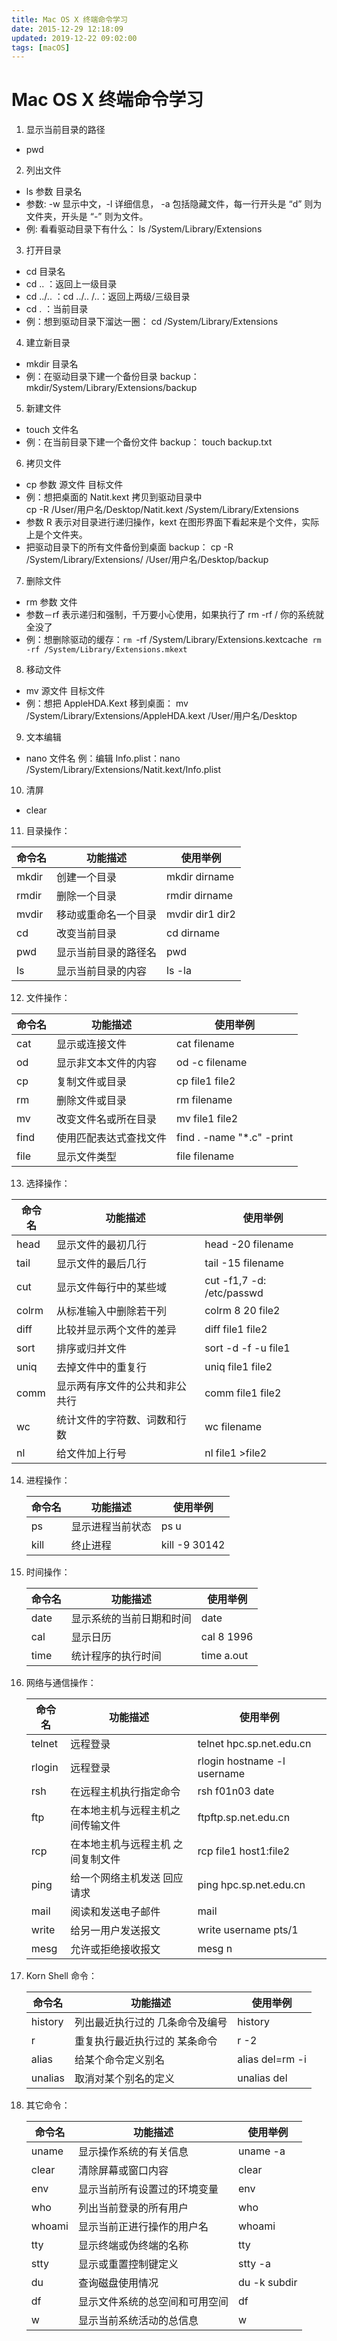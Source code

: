 ```yaml
---
title: Mac OS X 终端命令学习
date: 2015-12-29 12:18:09
updated: 2019-12-22 09:02:00
tags: [macOS]
---
```


# Mac OS X 终端命令学习

1. 显示当前目录的路径

- pwd
<!--more-->

2. 列出文件

- ls 参数 目录名
- 参数: -w 显示中文，-l 详细信息， -a 包括隐藏文件，每一行开头是 “d” 则为文件夹，开头是 “-” 则为文件。
- 例: 看看驱动目录下有什么：
  ls /System/Library/Extensions

3. 打开目录

- cd 目录名
- cd .. ：返回上一级目录
- cd ../.. ：cd ../.. /..：返回上两级/三级目录
- cd . ：当前目录
- 例：想到驱动目录下溜达一圈：
  cd /System/Library/Extensions

4. 建立新目录

- mkdir 目录名
- 例：在驱动目录下建一个备份目录
  backup：mkdir/System/Library/Extensions/backup

5. 新建文件

- touch 文件名
- 例：在当前目录下建一个备份文件 backup：
  touch backup.txt

6. 拷贝文件

- cp 参数 源文件 目标文件
- 例：想把桌面的 Natit.kext 拷贝到驱动目录中  
   cp -R /User/用户名/Desktop/Natit.kext /System/Library/Extensions
- 参数 R 表示对目录进行递归操作，kext 在图形界面下看起来是个文件，实际上是个文件夹。
- 把驱动目录下的所有文件备份到桌面 backup：
  cp -R /System/Library/Extensions/ /User/用户名/Desktop/backup

7. 删除文件

- rm 参数 文件
- 参数－rf 表示递归和强制，千万要小心使用，如果执行了 rm -rf / 你的系统就全没了
- 例：想删除驱动的缓存：`rm `-rf /System/Library/Extensions.kextcache` rm -rf /System/Library/Extensions.mkext`

8. 移动文件

- mv 源文件 目标文件
- 例：想把 AppleHDA.Kext 移到桌面：
  mv /System/Library/Extensions/AppleHDA.kext /User/用户名/Desktop

9. 文本编辑

- nano 文件名
  例：编辑 Info.plist：nano /System/Library/Extensions/Natit.kext/Info.plist

10. 清屏

- clear

11. 目录操作：

| 命令名 | 功能描述             | 使用举例        |
| ------ | -------------------- | --------------- |
| mkdir  | 创建一个目录         | mkdir dirname   |
| rmdir  | 删除一个目录         | rmdir dirname   |
| mvdir  | 移动或重命名一个目录 | mvdir dir1 dir2 |
| cd     | 改变当前目录         | cd dirname      |
| pwd    | 显示当前目录的路径名 | pwd             |
| ls     | 显示当前目录的内容   | ls -la          |

12. 文件操作：

| 命令名 | 功能描述               | 使用举例                   |
| ------ | ---------------------- | -------------------------- |
| cat    | 显示或连接文件         | cat filename               |
| od     | 显示非文本文件的内容   | od -c filename             |
| cp     | 复制文件或目录         | cp file1 file2             |
| rm     | 删除文件或目录         | rm filename                |
| mv     | 改变文件名或所在目录   | mv file1 file2             |
| find   | 使用匹配表达式查找文件 | find . -name "\*.c" -print |
| file   | 显示文件类型           | file filename              |

13. 选择操作：

| 命令名 | 功能描述                       | 使用举例                  |
| ------ | ------------------------------ | ------------------------- |
| head   | 显示文件的最初几行             | head -20 filename         |
| tail   | 显示文件的最后几行             | tail -15 filename         |
| cut    | 显示文件每行中的某些域         | cut -f1,7 -d: /etc/passwd |
| colrm  | 从标准输入中删除若干列         | colrm 8 20 file2          |
| diff   | 比较并显示两个文件的差异       | diff file1 file2          |
| sort   | 排序或归并文件                 | sort -d -f -u file1       |
| uniq   | 去掉文件中的重复行             | uniq file1 file2          |
| comm   | 显示两有序文件的公共和非公共行 | comm file1 file2          |
| wc     | 统计文件的字符数、词数和行数   | wc filename               |
| nl     | 给文件加上行号                 | nl file1 >file2           |

14. 进程操作：

    | 命令名 | 功能描述         | 使用举例      |
    | ------ | ---------------- | ------------- |
    | ps     | 显示进程当前状态 | ps u          |
    | kill   | 终止进程         | kill -9 30142 |

15. 时间操作：

    | 命令名 | 功能描述                 | 使用举例   |
    | ------ | ------------------------ | ---------- |
    | date   | 显示系统的当前日期和时间 | date       |
    | cal    | 显示日历                 | cal 8 1996 |
    | time   | 统计程序的执行时间       | time a.out |

16. 网络与通信操作：

    | 命令名 | 功能描述                          | 使用举例                    |
    | ------ | --------------------------------- | --------------------------- |
    | telnet | 远程登录                          | telnet hpc.sp.net.edu.cn    |
    | rlogin | 远程登录                          | rlogin hostname -l username |
    | rsh    | 在远程主机执行指定命令            | rsh f01n03 date             |
    | ftp    | 在本地主机与远程主机之间传输文件  | ftpftp.sp.net.edu.cn        |
    | rcp    | 在本地主机与远程主机 之间复制文件 | rcp file1 host1:file2       |
    | ping   | 给一个网络主机发送 回应请求       | ping hpc.sp.net.edu.cn      |
    | mail   | 阅读和发送电子邮件                | mail                        |
    | write  | 给另一用户发送报文                | write username pts/1        |
    | mesg   | 允许或拒绝接收报文                | mesg n                      |

17. Korn Shell 命令：

    | 命令名  | 功能描述                        | 使用举例        |
    | ------- | ------------------------------- | --------------- |
    | history | 列出最近执行过的 几条命令及编号 | history         |
    | r       | 重复执行最近执行过的 某条命令   | r -2            |
    | alias   | 给某个命令定义别名              | alias del=rm -i |
    | unalias | 取消对某个别名的定义            | unalias del     |

18. 其它命令：

    | 命令名 | 功能描述                       | 使用举例     |
    | ------ | ------------------------------ | ------------ |
    | uname  | 显示操作系统的有关信息         | uname -a     |
    | clear  | 清除屏幕或窗口内容             | clear        |
    | env    | 显示当前所有设置过的环境变量   | env          |
    | who    | 列出当前登录的所有用户         | who          |
    | whoami | 显示当前正进行操作的用户名     | whoami       |
    | tty    | 显示终端或伪终端的名称         | tty          |
    | stty   | 显示或重置控制键定义           | stty -a      |
    | du     | 查询磁盘使用情况               | du -k subdir |
    | df     | 显示文件系统的总空间和可用空间 | df           |
    | w      | 显示当前系统活动的总信息       | w            |
